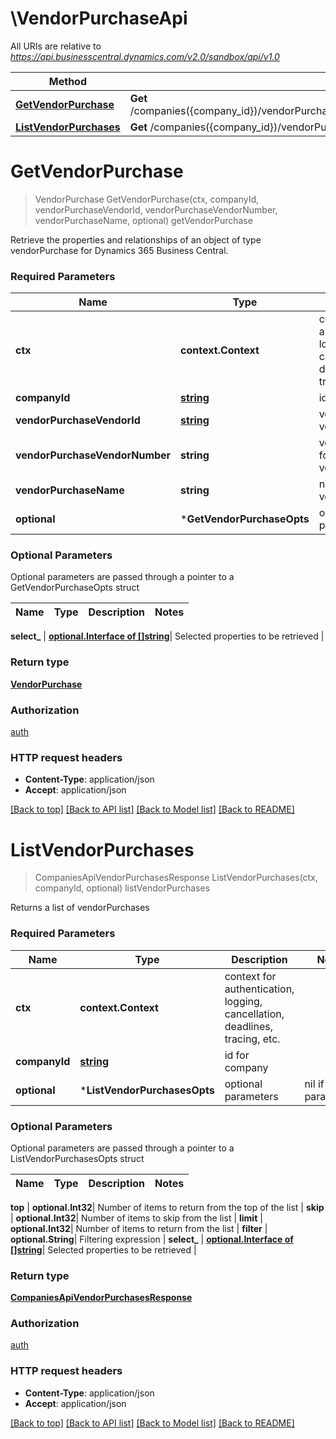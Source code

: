 # \VendorPurchaseApi

All URIs are relative to *https://api.businesscentral.dynamics.com/v2.0/sandbox/api/v1.0*

Method | HTTP request | Description
------------- | ------------- | -------------
[**GetVendorPurchase**](VendorPurchaseApi.md#GetVendorPurchase) | **Get** /companies({company_id})/vendorPurchases({vendorPurchase_vendorId},&#39;{vendorPurchase_vendorNumber}&#39;,&#39;{vendorPurchase_name}&#39;) | getVendorPurchase
[**ListVendorPurchases**](VendorPurchaseApi.md#ListVendorPurchases) | **Get** /companies({company_id})/vendorPurchases | listVendorPurchases


# **GetVendorPurchase**
> VendorPurchase GetVendorPurchase(ctx, companyId, vendorPurchaseVendorId, vendorPurchaseVendorNumber, vendorPurchaseName, optional)
getVendorPurchase

Retrieve the properties and relationships of an object of type vendorPurchase for Dynamics 365 Business Central.

### Required Parameters

Name | Type | Description  | Notes
------------- | ------------- | ------------- | -------------
 **ctx** | **context.Context** | context for authentication, logging, cancellation, deadlines, tracing, etc.
  **companyId** | [**string**](.md)| id for company | 
  **vendorPurchaseVendorId** | [**string**](.md)| vendorId for vendorPurchase | 
  **vendorPurchaseVendorNumber** | **string**| vendorNumber for vendorPurchase | 
  **vendorPurchaseName** | **string**| name for vendorPurchase | 
 **optional** | ***GetVendorPurchaseOpts** | optional parameters | nil if no parameters

### Optional Parameters
Optional parameters are passed through a pointer to a GetVendorPurchaseOpts struct

Name | Type | Description  | Notes
------------- | ------------- | ------------- | -------------




 **select_** | [**optional.Interface of []string**](string.md)| Selected properties to be retrieved | 

### Return type

[**VendorPurchase**](vendorPurchase.md)

### Authorization

[auth](../README.md#auth)

### HTTP request headers

 - **Content-Type**: application/json
 - **Accept**: application/json

[[Back to top]](#) [[Back to API list]](../README.md#documentation-for-api-endpoints) [[Back to Model list]](../README.md#documentation-for-models) [[Back to README]](../README.md)

# **ListVendorPurchases**
> CompaniesApiVendorPurchasesResponse ListVendorPurchases(ctx, companyId, optional)
listVendorPurchases

Returns a list of vendorPurchases

### Required Parameters

Name | Type | Description  | Notes
------------- | ------------- | ------------- | -------------
 **ctx** | **context.Context** | context for authentication, logging, cancellation, deadlines, tracing, etc.
  **companyId** | [**string**](.md)| id for company | 
 **optional** | ***ListVendorPurchasesOpts** | optional parameters | nil if no parameters

### Optional Parameters
Optional parameters are passed through a pointer to a ListVendorPurchasesOpts struct

Name | Type | Description  | Notes
------------- | ------------- | ------------- | -------------

 **top** | **optional.Int32**| Number of items to return from the top of the list | 
 **skip** | **optional.Int32**| Number of items to skip from the list | 
 **limit** | **optional.Int32**| Number of items to return from the list | 
 **filter** | **optional.String**| Filtering expression | 
 **select_** | [**optional.Interface of []string**](string.md)| Selected properties to be retrieved | 

### Return type

[**CompaniesApiVendorPurchasesResponse**](CompaniesAPIVendorPurchasesResponse.md)

### Authorization

[auth](../README.md#auth)

### HTTP request headers

 - **Content-Type**: application/json
 - **Accept**: application/json

[[Back to top]](#) [[Back to API list]](../README.md#documentation-for-api-endpoints) [[Back to Model list]](../README.md#documentation-for-models) [[Back to README]](../README.md)


